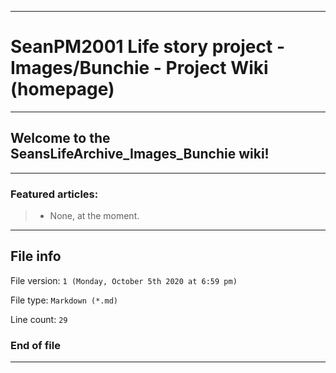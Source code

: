 
***

# SeanPM2001 Life story project - Images/Bunchie - Project Wiki (homepage)

***

## Welcome to the SeansLifeArchive_Images_Bunchie wiki!

***

### Featured articles:

> * None, at the moment.

***

## File info

File version: `1 (Monday, October 5th 2020 at 6:59 pm)`

File type: `Markdown (*.md)`

Line count: `29`

### End of file

***
